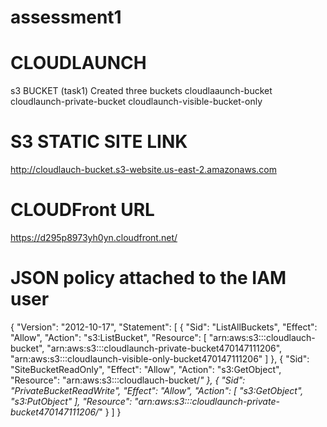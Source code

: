 # assessment1
# CLOUDLAUNCH
s3 BUCKET (task1)
 Created three buckets
       cloudlaaunch-bucket
       cloudlaunch-private-bucket
       cloudlaunch-visible-bucket-only

# S3 STATIC SITE LINK
 http://cloudlauch-bucket.s3-website.us-east-2.amazonaws.com

# CLOUDFront URL
https://d295p8973yh0yn.cloudfront.net/

# JSON policy attached to the IAM user
{
	"Version": "2012-10-17",
	"Statement": [
		{
			"Sid": "ListAllBuckets",
			"Effect": "Allow",
			"Action": "s3:ListBucket",
			"Resource": [
				"arn:aws:s3:::cloudlauch-bucket",
				"arn:aws:s3:::cloudlaunch-private-bucket470147111206",
				"arn:aws:s3:::cloudlaunch-visible-only-bucket470147111206"
			]
		},
		{
			"Sid": "SiteBucketReadOnly",
			"Effect": "Allow",
			"Action": "s3:GetObject",
			"Resource": "arn:aws:s3:::cloudlauch-bucket/*"
		},
		{
			"Sid": "PrivateBucketReadWrite",
			"Effect": "Allow",
			"Action": [
				"s3:GetObject",
				"s3:PutObject"
			],
			"Resource": "arn:aws:s3:::cloudlaunch-private-bucket470147111206/*"
		}
	]
}

  
   
